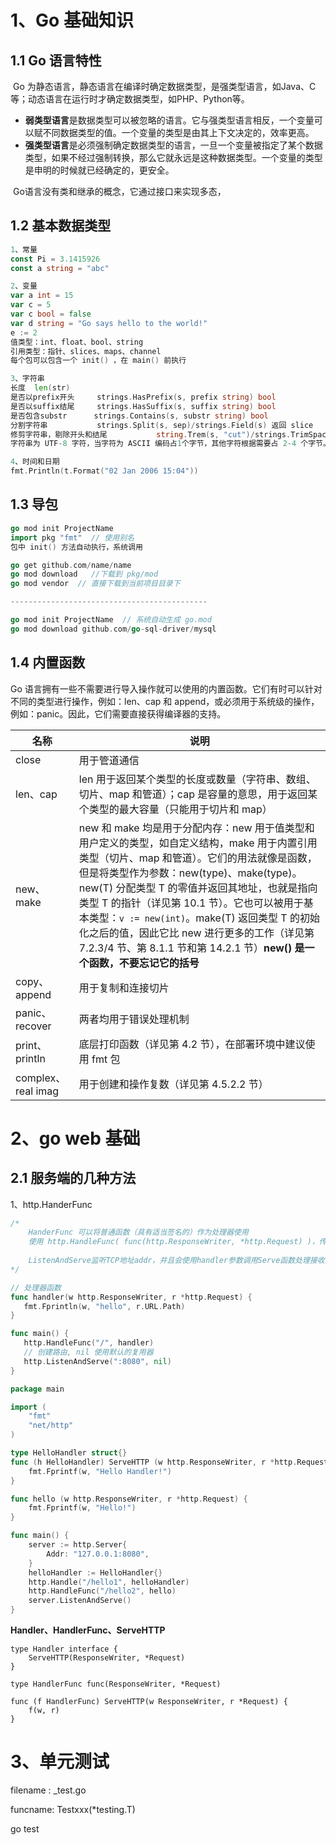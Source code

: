 # 1、Go 基础知识



## 1.1 Go 语言特性

​	Go 为静态语言，静态语言在编译时确定数据类型，是强类型语言，如Java、C等；动态语言在运行时才确定数据类型，如PHP、Python等。

- **弱类型语言**是数据类型可以被忽略的语言。它与强类型语言相反，一个变量可以赋不同数据类型的值。一个变量的类型是由其上下文决定的，效率更高。
- **强类型语言**是必须强制确定数据类型的语言，一旦一个变量被指定了某个数据类型，如果不经过强制转换，那么它就永远是这种数据类型。一个变量的类型是申明的时候就已经确定的，更安全。

​	Go语言没有类和继承的概念，它通过接口来实现多态，



## 1.2 基本数据类型

```Go
1、常量	
const Pi = 3.1415926
const a string = "abc"

2、变量
var a int = 15
var c = 5
var c bool = false
var d string = "Go says hello to the world!"
e := 2
值类型：int、float、bool、string
引用类型：指针、slices、maps、channel
每个包可以包含一个 init() ，在 main() 前执行

3、字符串
长度	len(str)
是否以prefix开头		strings.HasPrefix(s, prefix string) bool
是否以suffix结尾		strings.HasSuffix(s, suffix string) bool
是否包含substr		strings.Contains(s, substr string) bool
分割字符串			strings.Split(s, sep)/strings.Field(s) 返回 slice
修剪字符串，剔除开头和结尾			string.Trem(s, "cut")/strings.TrimSpace(s)
字符串为 UTF-8 字符，当字符为 ASCII 编码占1个字节，其他字符根据需要占 2-4 个字节。

4、时间和日期
fmt.Println(t.Format("02 Jan 2006 15:04")) 

```



## 1.3 导包

```Go
go mod init ProjectName
import pkg "fmt"  // 使用别名
包中 init() 方法自动执行，系统调用

go get github.com/name/name
go mod download   //下载到 pkg/mod 
go mod vendor  // 直接下载到当前项目目录下

--------------------------------------------

go mod init ProjectName  // 系统自动生成 go.mod 
go mod download github.com/go-sql-driver/mysql

```



## 1.4 内置函数

Go 语言拥有一些不需要进行导入操作就可以使用的内置函数。它们有时可以针对不同的类型进行操作，例如：len、cap 和 append，或必须用于系统级的操作，例如：panic。因此，它们需要直接获得编译器的支持。

| 名称               | 说明                                                         |
| ------------------ | ------------------------------------------------------------ |
| close              | 用于管道通信                                                 |
| len、cap           | len 用于返回某个类型的长度或数量（字符串、数组、切片、map 和管道）；cap 是容量的意思，用于返回某个类型的最大容量（只能用于切片和 map） |
| new、make          | new 和 make 均是用于分配内存：new 用于值类型和用户定义的类型，如自定义结构，make 用于内置引用类型（切片、map 和管道）。它们的用法就像是函数，但是将类型作为参数：new(type)、make(type)。new(T) 分配类型 T 的零值并返回其地址，也就是指向类型 T 的指针（详见第 10.1 节）。它也可以被用于基本类型：`v := new(int)`。make(T) 返回类型 T 的初始化之后的值，因此它比 new 进行更多的工作（详见第 7.2.3/4 节、第 8.1.1 节和第 14.2.1 节）**new() 是一个函数，不要忘记它的括号** |
| copy、append       | 用于复制和连接切片                                           |
| panic、recover     | 两者均用于错误处理机制                                       |
| print、println     | 底层打印函数（详见第 4.2 节），在部署环境中建议使用 fmt 包   |
| complex、real imag | 用于创建和操作复数（详见第 4.5.2.2 节）                      |

# 2、go web 基础



## 2.1  服务端的几种方法

1、http.HanderFunc 																																	

```Go
/*
	HanderFunc 可以将普通函数（具有适当签名的）作为处理器使用
	使用 http.HandleFunc( func(http.ResponseWriter, *http.Request) )，传入处理器函数
	
	ListenAndServe监听TCP地址addr，并且会使用handler参数调用Serve函数处理接收到的连接。handler参数一般会设为nil，此时会使用DefaultServeMux。
*/

// 处理器函数
func handler(w http.ResponseWriter, r *http.Request) {
   fmt.Fprintln(w, "hello", r.URL.Path)
}

func main() {
   http.HandleFunc("/", handler)
   // 创建路由, nil 使用默认的复用器
   http.ListenAndServe(":8080", nil)
}
```





```Go
package main

import (
    "fmt"
    "net/http"
)

type HelloHandler struct{}
func (h HelloHandler) ServeHTTP (w http.ResponseWriter, r *http.Request) {
    fmt.Fprintf(w, "Hello Handler!")
}

func hello (w http.ResponseWriter, r *http.Request) {
    fmt.Fprintf(w, "Hello!")
}

func main() {
    server := http.Server{
        Addr: "127.0.0.1:8080",
    }
    helloHandler := HelloHandler{}
    http.Handle("/hello1", helloHandler)
    http.HandleFunc("/hello2", hello)
    server.ListenAndServe()
}
```



**Handler、HandlerFunc、ServeHTTP**

```
type Handler interface {
    ServeHTTP(ResponseWriter, *Request)
}

type HandlerFunc func(ResponseWriter, *Request)

func (f HandlerFunc) ServeHTTP(w ResponseWriter, r *Request) {
    f(w, r)
}
```





# 3、单元测试

filename :  _test.go

funcname: Testxxx(*testing.T)

go test
